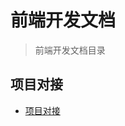 # 前端开发文档
>前端开发文档目录
## 项目对接
- [项目对接](https://github.com/z8985561/Frontend-guangmai/blob/master/%E5%89%8D%E7%AB%AF%E5%BC%80%E5%8F%91%E6%96%87%E6%A1%A3/%E9%A1%B9%E7%9B%AE%E5%AF%B9%E6%8E%A5/%E9%A1%B9%E7%9B%AE%E5%AF%B9%E6%8E%A5.md)

